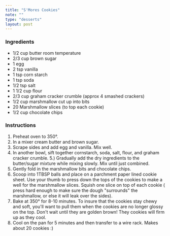 ```yaml
---
title: "S'Mores Cookies"
note: ""
type: "desserts"
layout: post
---
```


### Ingredients

- 1/2 cup butter room temperature
- 2/3 cup brown sugar
- 1 egg
- 2 tsp vanilla
- 1 tsp corn starch
- 1 tsp soda
- 1/2 tsp salt
- 1 1/2 cup flour
- 2/3 cup graham cracker crumble (approx 4 smashed crackers)
- 1/2 cup marshmallow cut up into bits
- 20 Marshmallow slices (to top each cookie)
- 1/2 cup chocolate chips

### Instructions

1. Preheat oven to 350°.
2. In a mixer cream butter and brown sugar. 
3. Scrape sides and add egg and vanilla. Mix well.
4. In another bowl, sift together cornstarch, soda, salt, flour, and graham cracker crumble. 5.) Gradually add the dry ingredients to the butter/sugar mixture while mixing slowly.
Mix until just combined.
6. Gently fold in the marshmallow bits and chocolate chips.
7. Scoop into 1TBSP balls and place on a parchment paper lined cookie sheet. Use your thumb to press down the tops of the cookies to make a well for the marshmallow slices. Squish one slice on top of each cookie ( press hard enough to make sure the dough "surrounds" the marshmallow, or else it will leak over the sides).
8. Bake at 350° for 8-10 minutes. To insure that the cookies stay chewy and soft, you'll want to pull them when the cookies are no longer glossy on the top. Don't wait until they are golden brown! They cookies will firm up as they cool. 
9. Cool on the pan for 5 minutes and then transfer to a wire rack. Makes about 20 cookies :)